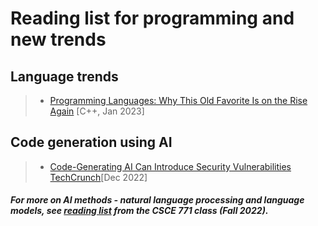 # Reading list for programming and new trends 

## Language trends
> * [Programming Languages: Why This Old Favorite Is on the Rise Again](https://www.zdnet.com/article/programming-languages-why-this-old-favorite-is-on-the-rise-again/) [C++, Jan 2023]

## Code generation using AI
> * [Code-Generating AI Can Introduce Security Vulnerabilities
TechCrunch](https://techcrunch.com/2022/12/28/code-generating-ai-can-introduce-security-vulnerabilities-study-finds/)[Dec 2022]

#### _For more on AI methods - natural language processing and language models, see [reading list](https://github.com/biplav-s/course-nl-f22/blob/main/reading-list/Readme.md) from the CSCE 771 class (Fall 2022)._
